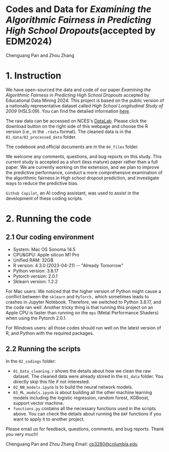 # Codes and Data for *Examining the Algorithmic Fairness in Predicting High School Dropouts*(accepted by EDM2024)
 Chenguang Pan and Zhou Zhang

# 1. Instruction  

We have open-sourced the data and code of our paper *Examining the Algorithmic Fairness in Predicting High School Dropouts* accepted by Educational Data Mining 2024. This project is based on the public version of a nationally representative dataset called *High School Longitudinal Study of 2009* (HSLS:09). You can find the detailed information [here](https://nces.ed.gov/surveys/hsls09/).

  
The raw data can be accessed on NCES's [DataLab](https://nces.ed.gov/datalab/onlinecodebook/session/codebook/c48ab202-0e20-4537-9fbf-96d7d37afd55). Please click the download button on the right side of this webpage and choose the R version (i.e., in the `.rdata` format). The cleaned data is in the `01_data/02_processed_data` folder.  

The codebook and official documents are in the `04_files` folder.  

We welcome any comments, questions, and bug reports on this study. This current study is accepted as a short (less mature) paper rather than a full paper. We are currently working on the extension, and we plan to improve the predictive performance, conduct a more comprehensive examination of the algorithmic fairness in High school dropout prediction, and investigate ways to reduce the predictive bias.  

`Github Copilot`, an AI coding assistant, was used to assist in the development of these coding scripts.

# 2. Running the code  

## 2.1 Our coding environment  
- System: Mac OS Sonoma 14.5
- CPU&GPU: Apple silicon M1 Pro
- Unified RAM: 32GB
- R version: 4.3.0 (2023-04-21) -- "Already Tomorrow"
- Python version: 3.8.17
- Pytorch version: 2.0.1
- Sklearn version: 1.2.2

For Mac users: We noticed that the higher version of Python might cause a conflict between the `sklearn` and `PyTorch,` which sometimes leads to crashes in Jupyter Notebook. Therefore, we switched to Python 3.8.17, and the code ran well. Another tricky thing is that running this project on an Apple CPU is faster than running on the `mps` (Metal Performance Shaders) when using the Pytorch 2.0.1. 

For Windows users: all those codes should run well on the latest version of R, and Python with the required packages.

## 2.2 Running the scripts  
In the `02_codings` folder:  
- `01_Data_cleaning.r` shows the details about how we clean the raw dataset. The cleaned data were already stored in the `01_data` folder. You directly skip this file if not interested.
- `02_NN_models.ipynb` is to build the neural network models.
- `03_ML_models.ipynb` is about building all the other machine learning models including the logistic regression, random forest, XGBoost, support vector machine.
- `functions.py` contains all the necessary functions used in the scripts above. You can check the details about running the `DAF` functions if you want to apply it to another project. 

 Please email us for feedback, questions, comments, and bug reports. Thank you very much!  
 
 Chenguang Pan and Zhou Zhang
 Email: cp3280@columbia.edu
